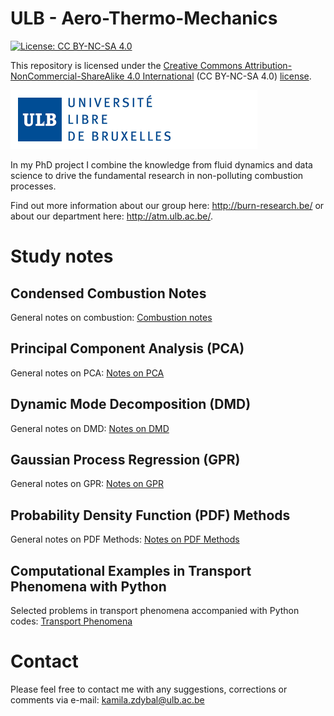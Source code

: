 # ULB - Aero-Thermo-Mechanics

[![License: CC BY-NC-SA 4.0](https://img.shields.io/badge/License-CC%20BY--NC--SA%204.0-lightgrey.svg)](https://creativecommons.org/licenses/by-nc-sa/4.0/)

This repository is licensed under the [Creative Commons Attribution-NonCommercial-ShareAlike 4.0 International](https://creativecommons.org/licenses/by-nc-sa/4.0/) (CC BY-NC-SA 4.0) [license](https://creativecommons.org/licenses/by-nc-sa/4.0/legalcode).

![Screenshot](/DWGs/logoulb.gif)

In my PhD project I combine the knowledge from fluid dynamics and data science to drive the fundamental research in non-polluting combustion processes.

Find out more information about our group here: http://burn-research.be/ or about our department here: http://atm.ulb.ac.be/.

# Study notes

## Condensed Combustion Notes

General notes on combustion: [Combustion notes](https://github.com/camillejr/ulb-atm-phd/raw/master/combustion/c-c-n.pdf)

## Principal Component Analysis (PCA)

General notes on PCA: [Notes on PCA](https://github.com/camillejr/ulb-atm-phd/raw/master/PCA/PCA.pdf)

## Dynamic Mode Decomposition (DMD)

General notes on DMD: [Notes on DMD](https://github.com/camillejr/ulb-atm-phd/raw/master/DMD/DMD-theory.pdf)

## Gaussian Process Regression (GPR)

General notes on GPR: [Notes on GPR](https://github.com/camillejr/ulb-atm-phd/raw/master/GPR/GPR.pdf)

## Probability Density Function (PDF) Methods

General notes on PDF Methods: [Notes on PDF Methods](https://github.com/camillejr/ulb-atm-phd/raw/master/PDF-methods/PDF-methods.pdf)

## Computational Examples in Transport Phenomena with Python

Selected problems in transport phenomena accompanied with Python codes: [Transport Phenomena](https://github.com/camillejr/ulb-atm-phd/raw/master/trans-phen/comp-examp-trans-phen.pdf)

# Contact

Please feel free to contact me with any suggestions, corrections or comments via e-mail: kamila.zdybal@ulb.ac.be
